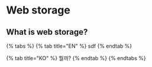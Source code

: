 # Web storage

## What is web storage?

{% tabs %}
{% tab title="EN" %}
sdf
{% endtab %}

{% tab title="KO" %}
뭘까?
{% endtab %}
{% endtabs %}
